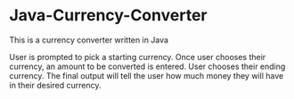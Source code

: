 # Java-Currency-Converter
This is a currency converter written in Java

User is prompted to pick a starting currency. Once user chooses their currency, an amount to be converted is entered. User 
chooses their ending currency. The final output will tell the user how much money they will have in their desired currency.
